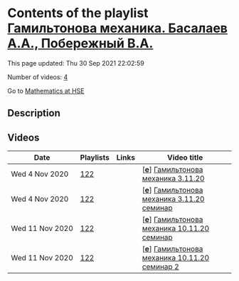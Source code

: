 # Contents of the playlist [Гамильтонова механика. Басалаев А.А., Побережный В.А.](https://www.youtube.com/playlist?list=PLq3E5oubNNoBh85cgN_p3SWci2SWlaNmi)

This page updated: Thu 30 Sep 2021 22:02:59

Number of videos: [4](#videos)

Go to [Mathematics at HSE](../README.md)

## Description



## Videos

|Date|Playlists|Links|Video title|
|---|---|---|---|
| Wed&nbsp;4&nbsp;Nov&nbsp;2020 | [122](../playlists/122 "Гамильтонова механика. Басалаев А.А., Побережный В.А.") |  | [[**e**](https://studio.youtube.com/video/Ga05RlrBKZ8/edit "Edit")] [Гамильтонова механика 3.11.20](https://www.youtube.com/watch?v=Ga05RlrBKZ8&list=PLq3E5oubNNoBh85cgN_p3SWci2SWlaNmi) |
| Wed&nbsp;4&nbsp;Nov&nbsp;2020 | [122](../playlists/122 "Гамильтонова механика. Басалаев А.А., Побережный В.А.") |  | [[**e**](https://studio.youtube.com/video/kA3_tHWO0D4/edit "Edit")] [Гамильтонова механика 3.11.20 семинар](https://www.youtube.com/watch?v=kA3_tHWO0D4&list=PLq3E5oubNNoBh85cgN_p3SWci2SWlaNmi) |
| Wed&nbsp;11&nbsp;Nov&nbsp;2020 | [122](../playlists/122 "Гамильтонова механика. Басалаев А.А., Побережный В.А.") |  | [[**e**](https://studio.youtube.com/video/6W393volMfA/edit "Edit")] [Гамильтонова механика 10.11.20 семинар](https://www.youtube.com/watch?v=6W393volMfA&list=PLq3E5oubNNoBh85cgN_p3SWci2SWlaNmi) |
| Wed&nbsp;11&nbsp;Nov&nbsp;2020 | [122](../playlists/122 "Гамильтонова механика. Басалаев А.А., Побережный В.А.") |  | [[**e**](https://studio.youtube.com/video/m_ra4Aaur7I/edit "Edit")] [Гамильтонова механика 10.11.20 семинар 2](https://www.youtube.com/watch?v=m_ra4Aaur7I&list=PLq3E5oubNNoBh85cgN_p3SWci2SWlaNmi) |
